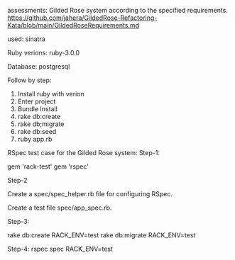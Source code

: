 assessments:
Gilded Rose system according to the specified requirements.
https://github.com/jahera/GildedRose-Refactoring-Kata/blob/main/GildedRoseRequirements.md

used:
sinatra

Ruby verions:
ruby-3.0.0

Database: 
postgresql

Follow by step:
1. Install ruby with verion
2. Enter project
3. Bundle Install
4. rake db:create
5. rake db;migrate
6. rake db:seed
7. ruby app.rb

RSpec test case for the Gilded Rose system:
Step-1:

gem 'rack-test'
gem 'rspec'

Step-2

Create a spec/spec_helper.rb file for configuring RSpec.

Create a test file spec/app_spec.rb.

Step-3:

rake db:create RACK_ENV=test
rake db:migrate RACK_ENV=test

Step-4:
rspec spec RACK_ENV=test